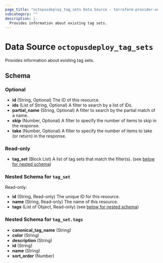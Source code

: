 ```yaml
---
page_title: "octopusdeploy_tag_sets Data Source - terraform-provider-octopusdeploy"
subcategory: ""
description: |-
  Provides information about existing tag sets.
---
```


# Data Source `octopusdeploy_tag_sets`

Provides information about existing tag sets.



## Schema

### Optional

- **id** (String, Optional) The ID of this resource.
- **ids** (List of String, Optional) A filter to search by a list of IDs.
- **partial_name** (String, Optional) A filter to search by the partial match of a name.
- **skip** (Number, Optional) A filter to specify the number of items to skip in the response.
- **take** (Number, Optional) A filter to specify the number of items to take (or return) in the response.

### Read-only

- **tag_set** (Block List) A list of tag sets that match the filter(s). (see [below for nested schema](#nestedblock--tag_set))

<a id="nestedblock--tag_set"></a>
### Nested Schema for `tag_set`

Read-only:

- **id** (String, Read-only) The unique ID for this resource.
- **name** (String, Read-only) The name of this resource.
- **tags** (List of Object, Read-only) (see [below for nested schema](#nestedatt--tag_set--tags))

<a id="nestedatt--tag_set--tags"></a>
### Nested Schema for `tag_set.tags`

- **canonical_tag_name** (String)
- **color** (String)
- **description** (String)
- **id** (String)
- **name** (String)
- **sort_order** (Number)


